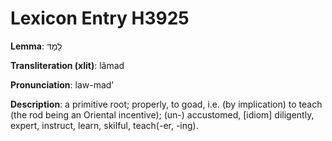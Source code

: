 # Lexicon Entry H3925

**Lemma**: לָמַד

**Transliteration (xlit)**: lâmad

**Pronunciation**: law-mad'

**Description**:
a primitive root; properly, to goad, i.e. (by implication) to teach (the rod being an Oriental incentive); (un-) accustomed, [idiom] diligently, expert, instruct, learn, skilful, teach(-er, -ing).
